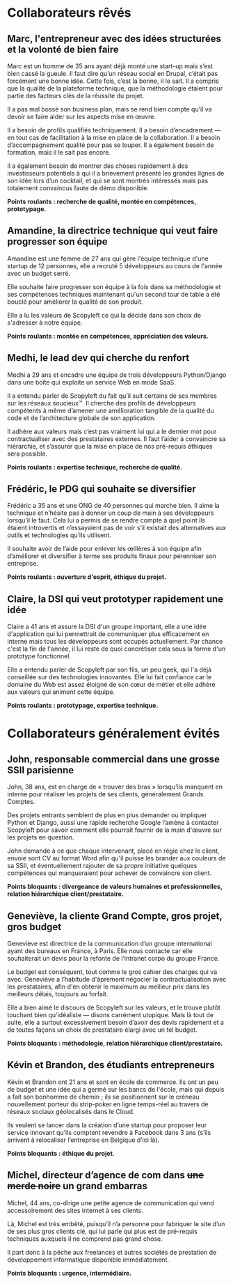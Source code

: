 # Collaborateurs rêvés

## Marc, l'entrepreneur avec des idées structurées et la volonté de bien faire

Marc est un homme de 35 ans ayant déjà monté une start-up mais s’est bien cassé la gueule.
Il faut dire qu’un réseau social en Drupal, c’était pas forcément une bonne idée.
Cette fois, c’est la bonne, il le sait. Il a compris que la qualité de la plateforme technique, que la méthodologie étaient pour partie des facteurs clés de la réussite du projet.

Il a pas mal bossé son business plan, mais se rend bien compte qu’il va devoir se faire aider sur les aspects mise en œuvre.

Il a besoin de profils qualifiés techniquement. Il a besoin d’encadrement — en tout cas de facilitation à la mise en place de la collaboration. Il a besoin d’accompagnement qualité pour pas se louper. Il a également besoin de formation, mais il le sait pas encore.

Il a également besoin de montrer des choses rapidement à des investisseurs potentiels à qui il a brièvement présenté les grandes lignes de son idée lors d’un cocktail, et qui se sont montrés intéressés mais pas totalement convaincus faute de démo disponible.

**Points roulants : recherche de qualité, montée en compétences, prototypage.**


## Amandine, la directrice technique qui veut faire progresser son équipe

Amandine est une femme de 27 ans qui gère l'équipe technique d'une startup de 12 personnes, elle a recruté 5 développeurs au cours de l'année avec un budget serré.

Elle souhaite faire progresser son équipe à la fois dans sa méthodologie et ses compétences techniques maintenant qu'un second tour de table a été bouclé pour améliorer la qualité de son produit.

Elle a lu les valeurs de Scopyleft ce qui la décide dans son choix de s'adresser à notre équipe.

**Points roulants : montée en compétences, appréciation des valeurs.**


## Medhi, le lead dev qui cherche du renfort

Medhi a 29 ans et encadre une équipe de trois développeurs Python/Django dans une boîte qui exploite un service Web en mode SaaS.

Il a entendu parler de Scopyleft du fait qu’il suit certains de ses membres sur les réseaux soucieux™. Il cherche des profils de développeurs compétents à même d’amener une amélioration tangible de la qualité du code et de l’architecture globale de son application.

Il adhère aux valeurs mais c’est pas vraiment lui qui a le dernier mot pour contractualiser avec des prestataires externes. Il faut l’aider à convaincre sa hiérarchie, et s’assurer que la mise en place de nos pré-requis éthiques sera possible.

**Points roulants : expertise technique, recherche de qualité.**


## Frédéric, le PDG qui souhaite se diversifier

Frédéric a 35 ans et une ONG de 40 personnes qui marche bien. Il aime la technique et n’hésite pas à donner un coup de main à ses développeurs lorsqu’il le faut. Cela lui a permis de se rendre compte à quel point ils étaient introvertis et n’essayaient pas de voir s’il existait des alternatives aux outils et technologies qu’ils utilisent.

Il souhaite avoir de l’aide pour enlever les œillères à son équipe afin d’améliorer et diversifier à terme ses produits finaux pour pérenniser son entreprise.

**Points roulants : ouverture d'esprit, éthique du projet.**


## Claire, la DSI qui veut prototyper rapidement une idée

Claire a 41 ans et assure la DSI d'un groupe important, elle a une idée d'application qui lui permettrait de communiquer plus efficacement en interne mais tous les développeurs sont occupés actuellement. Par chance c'est la fin de l'année, il lui reste de quoi concrétiser cela sous la forme d'un prototype fonctionnel.

Elle a entendu parler de Scopyleft par son fils, un peu geek, qui l'a déjà conseillée sur des technologies innovantes. Elle lui fait confiance car le domaine du Web est assez éloigné de son cœur de métier et elle adhère aux valeurs qui animent cette équipe.

**Points roulants : prototypage, expertise technique.**


# Collaborateurs généralement évités

## John, responsable commercial dans une grosse SSII parisienne

John, 38 ans, est en charge de « trouver des bras » lorsqu’ils manquent en interne pour réaliser les projets de ses clients, généralement Grands Comptes.

Des projets entrants semblent de plus en plus demander ou impliquer Python et Django, aussi une rapide recherche Google l’amène à contacter Scopyleft pour savoir comment elle pourrait fournir de la main d'œuvre sur les projets en question.

John demande à ce que chaque intervenant, placé en régie chez le client, envoie sont CV au format Word afin qu'il puisse les brander aux couleurs de sa SSII, et éventuellement rajouter de sa propre initiative quelques compétences qui manqueraient pour achever de convaincre son client.

**Points bloquants : divergeance de valeurs humaines et professionnelles, relation hiérarchique client/prestataire.**


## Geneviève, la cliente Grand Compte, gros projet, gros budget

Geneviève est directrice de la communication d’un groupe international ayant des bureaux en France, à Paris. Elle nous contacte car elle souhaiterait un devis pour la refonte de l’intranet corpo du groupe France.

Le budget est conséquent, tout comme le gros cahier des charges qui va avec. Geneviève a l’habitude d'âprement négocier la contractualisation avec les prestataires, afin d'en obtenir le maximum au meilleur prix dans les meilleurs délais, toujours au forfait.

Elle a bien aimé le discours de Scopyleft sur les valeurs, et le trouve plutôt touchant bien qu'idéaliste — disons carrément utopique. Mais là tout de suite, elle a surtout excessivement besoin d’avoir des devis rapidement et a de toutes façons un choix de prestataire élargi avec un tel budget.

**Points bloquants : méthodologie, relation hiérarchique client/prestataire.**


## Kévin et Brandon, des étudiants entrepreneurs

Kévin et Brandon ont 21 ans et sont en école de commerce. Ils ont un peu de budget et une idée qui a germé sur les bancs de l'école, mais qui depuis a fait son bonhomme de chemin ; ils se positionnent sur le créneau nouvellement porteur du strip-poker en ligne temps-réel au travers de réseaux sociaux géolocalisés dans le Cloud.

Ils veulent se lancer dans la création d’une startup pour proposer leur service innovant qu’ils comptent revendre à Facebook dans 3 ans (s’ils arrivent à relocaliser l’entreprise en Belgique d’ici là).

**Points bloquants : éthique du projet.**


## Michel, directeur d’agence de com dans <del>une merde noire</del> un grand embarras

Michel, 44 ans, co-dirige une petite agence de communication qui vend accessoirement des sites internet à ses clients.

Là, Michel est très embêté, puisqu’il n’a personne pour fabriquer le site d’un de ses plus gros clients clé, qui lui parle qui plus est de pré-requis techniques auxquels il ne comprend pas grand chose.

Il part donc à la pêche aux freelances et autres sociétés de prestation de développement informatique disponible immédiatement.

**Points bloquants : urgence, intermédiaire.**

